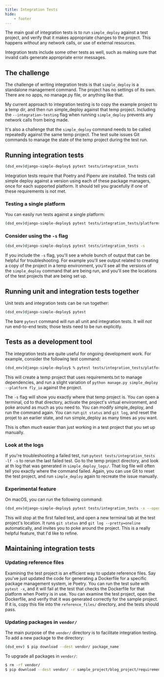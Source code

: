 ```yaml
---
title: Integration Tests
hide:
    - footer
---
```


The main goal of integration tests is to run `simple_deploy` against a test project, and verify that it makes appropriate changes to the project. This happens *without* any network calls, or use of external resources.

Integration tests include some other tests as well, such as making sure that invalid calls generate appropriate error messages.

The challenge
---

The challenge of writing integration tests is that `simple_deploy` is a standalone management command. The project has no settings of its own. There are no apps, no manage.py file, or anything like that.

My current approach to integration testing is to copy the example project to a temp dir, and then run simple_deploy against that temp project. Including the `--integration-testing` flag when running `simple_deploy` prevents any network calls from being made.

It's also a challenge that the `simple_deploy` command needs to be called repeatedly against the same temp project. The test suite issues Git commands to manage the state of the temp project during the test run.

Running integration tests
---

```sh
(dsd_env)django-simple-deploy$ pytest tests/integration_tests
```

Integration tests require that Poetry and Pipenv are installed. The tests call simple deploy against a version using each of these package managers, once for each supported platform. It should tell you gracefully if one of these requirements is not met.

### Testing a single platform

You can easily run tests against a single platform:

```sh
(dsd_env)django-simple-deploy$ pytest tests/integration_tests/platforms/fly_io
```

### Consider using the `-s` flag

```sh
(dsd_env)django-simple-deploy$ pytest tests/integration_tests -s
```

If you include the `-s` flag, you'll see a whole bunch of output that can be helpful for troubleshooting. For example you'll see output related to creating a copy of the project in a temp environment, you'll see all the versions of the `simple_deploy` command that are being run, and you'll see the locations of the test projects that are being set up.

Running unit and integration tests together
---

Unit tests and integration tests can be run together:

```sh
(dsd_env)django-simple-deploy$ pytest
```

The bare `pytest` command will run all unit and integration tests. It will *not* run end-to-end tests; those tests need to be run explicitly.

Tests as a development tool
---

The integration tests are quite useful for ongoing development work. For example, consider the following test command:

```sh
(dsd_env)django-simple-deploy$ % pytest tests/integration_tests/platforms/fly_io -k req_txt -s
```

This will create a temp project that uses requirements.txt to manage dependencies, and run a slight variation of `python manage.py simple_deploy --platform fly_io` against the project.

The `-s` flag will show you exactly where that temp project is. You can open a terminal, cd to that directory, activate the project's virtual environment, and poke around as much as you need to. You can modify simple_deploy, and run the command again. You can run `git status` and `git log`, and reset the projet to an earlier state, and run simple_deploy as many times as you want.

This is often *much* easier than just working in a test project that you set up manually.

### Look at the logs

If you're troubleshooting a failed test, run `pytest tests/integration_tests -lf -s` to rerun the last failed test. Go to the temp project directory, and look at th log that was generated in `simple_deploy_logs/`. That log file will often tell you exactly where the command failed. Again, you can use Git to reset the test project, and run `simple_deploy` again to recreate the issue manually.

### Experimental feature

On macOS, you can run the following command:

```sh
(dsd_env)django-simple-deploy$ pytest tests/integration_tests -x --open-test-project
```

This will stop at the first failed test, and open a new terminal tab at the test project's location. It runs `git status` and `git log --pretty=oneline` automatically, and invites you to poke around the project. This is a really helpful feature, that I'd like to refine.

Maintaining integration tests
---

### Updating reference files

Examining the test project is an efficient way to update reference files. Say you've just updated the code for generating a Dockerfile for a specific package management system, ie Poetry. You can run the test suite with `pytest -x`, and it will fail at the test that checks the Dockerfile for that platform when Poetry is in use. You can examine the test project, open the Dockerfile, and verify that it was generated correctly for the sample project. If it is, copy this file into the `reference_files/` directory, and the tests should pass.

### Updating packages in `vendor/`

The main purpose of the `vendor/` directory is to facilitate integration testing. To add a new package to the directory:

```sh
(dsd_env) $ pip download --dest vendor/ package_name
```

To upgrade all packages in `vendor/`:

```sh
$ rm -rf vendor/
$ pip download --dest vendor/ -r sample_project/blog_project/requirements.txt
```